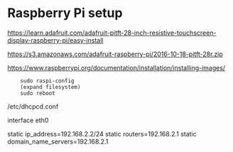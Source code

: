 # Raspberry Pi setup

https://learn.adafruit.com/adafruit-pitft-28-inch-resistive-touchscreen-display-raspberry-pi/easy-install

https://s3.amazonaws.com/adafruit-raspberry-pi/2016-10-18-pitft-28r.zip


https://www.raspberrypi.org/documentation/installation/installing-images/



```
    sudo raspi-config
    (expand filesystem)
    sudo reboot
```
    
/etc/dhcpcd.conf

interface eth0

static ip_address=192.168.2.2/24
static routers=192.168.2.1
static domain_name_servers=192.168.2.1

